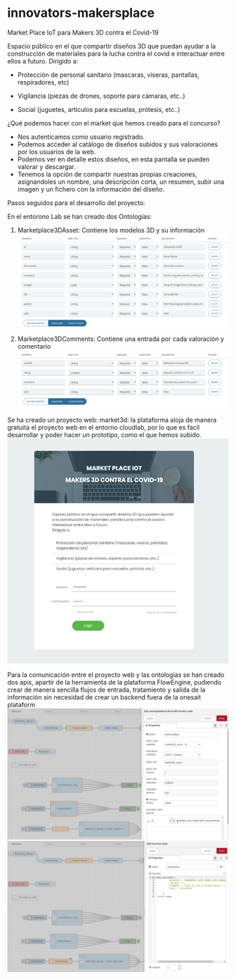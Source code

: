# innovators-makersplace
Market Place IoT para Makers 3D contra el Covid-19 

Espacio público en el que compartir diseños 3D que puedan ayudar a la construcción de materiales para la lucha contra el covid e interactuar entre ellos a futuro. Dirigido a:

- Protección de personal sanitario (mascaras, viseras, pantallas, respiradores, etc)

- Vigilancia (piezas de drones, soporte para cámaras, etc..)

- Social (juguetes, artículos para escuelas, prótesis, etc..)


¿Qué podemos hacer con el market que hemos creado para el concurso?
- Nos autenticamos como usuario registrado.
- Podemos acceder al catálogo de diseños subidos y sus valoraciones por los usuarios de la web.
- Podemos ver en detalle estos diseños, en esta pantalla se pueden valorar y descargar.
- Tenemos la opción de compartir nuestras propias creaciones, asignandoles un nombre, una descripción corta, un resumen, subir una imagen y un fichero con la información del diseño.




Pasos seguidos para el desarrollo del proyecto:

En el entorono Lab se han creado dos Ontologías:
1.	Marketplace3DAsset: Contiene los modelos 3D y su información
![alt text](https://github.com/onesaitplatform/innovators-makersplace/blob/master/recursos/dom1.png)

2.	Marketplace3DComments: Contiene una entrada por cada valoración y comentario
![alt text](https://github.com/onesaitplatform/innovators-makersplace/blob/master/recursos/dom2.png)

Se ha creado un proyecto web:
market3d: la plataforma aloja de manera gratuita el proyecto web en el entorno cloudlab, por lo que es facil desarrollar y poder hacer un prototipo, como el que hemos subido.
![alt text](https://github.com/onesaitplatform/innovators-makersplace/blob/master/recursos/login.png)

Para la comunicación entre el proyecto web y las ontologías se han creado dos apis, apartir de la herramienta de la plataforma FlowEngine, pudiendo crear de manera sencilla flujos de entrada, tratamiento y salida de la información sin necesidad de crear un backend fuera de la onesait plataform
![alt text](https://github.com/onesaitplatform/innovators-makersplace/blob/master/recursos/flownengine2.png)
![alt text](https://github.com/onesaitplatform/innovators-makersplace/blob/master/recursos/flownengine3.png)

